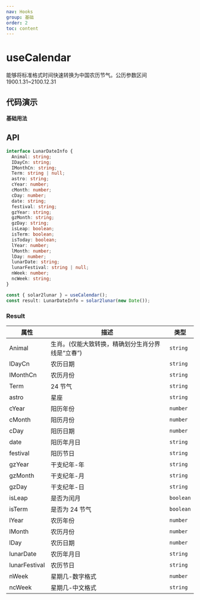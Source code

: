 ```yaml
---
nav: Hooks
group: 基础
order: 2
toc: content
---
```


# useCalendar

能够将标准格式时间快速转换为中国农历节气。公历参数区间 1900.1.31~2100.12.31

## 代码演示

#### 基础用法

<code src="./demo/basic.tsx"></code>

## API

```typescript
interface LunarDateInfo {
  Animal: string;
  IDayCn: string;
  IMonthCn: string;
  Term: string | null;
  astro: string;
  cYear: number;
  cMonth: number;
  cDay: number;
  date: string;
  festival: string;
  gzYear: string;
  gzMonth: string;
  gzDay: string;
  isLeap: boolean;
  isTerm: boolean;
  isToday: boolean;
  lYear: number;
  lMonth: number;
  lDay: number;
  lunarDate: string;
  lunarFestival: string | null;
  nWeek: number;
  ncWeek: string;
}

const { solar2lunar } = useCalendar();
const result: LunarDateInfo = solar2lunar(new Date());
```

### Result

| 属性          | 描述                                             | 类型      |
| ------------- | ------------------------------------------------ | --------- |
| Animal        | 生肖。(仅能大致转换，精确划分生肖分界线是“立春”) | `string`  |
| IDayCn        | 农历日期                                         | `string`  |
| IMonthCn      | 农历月份                                         | `string`  |
| Term          | 24 节气                                          | `string`  |
| astro         | 星座                                             | `string`  |
| cYear         | 阳历年份                                         | `number`  |
| cMonth        | 阳历月份                                         | `number`  |
| cDay          | 阳历日期                                         | `number`  |
| date          | 阳历年月日                                       | `string`  |
| festival      | 阳历节日                                         | `string`  |
| gzYear        | 干支纪年-年                                      | `string`  |
| gzMonth       | 干支纪年-月                                      | `string`  |
| gzDay         | 干支纪年-日                                      | `string`  |
| isLeap        | 是否为闰月                                       | `boolean` |
| isTerm        | 是否为 24 节气                                   | `boolean` |
| lYear         | 农历年份                                         | `number`  |
| lMonth        | 农历月份                                         | `number`  |
| lDay          | 农历日期                                         | `number`  |
| lunarDate     | 农历年月日                                       | `string`  |
| lunarFestival | 农历节日                                         | `string`  |
| nWeek         | 星期几-数字格式                                  | `number`  |
| ncWeek        | 星期几-中文格式                                  | `string`  |
